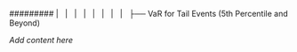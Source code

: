 ######### |   |   |   |   |   |   |   |   ├── VaR for Tail Events (5th Percentile and Beyond)

*Add content here*